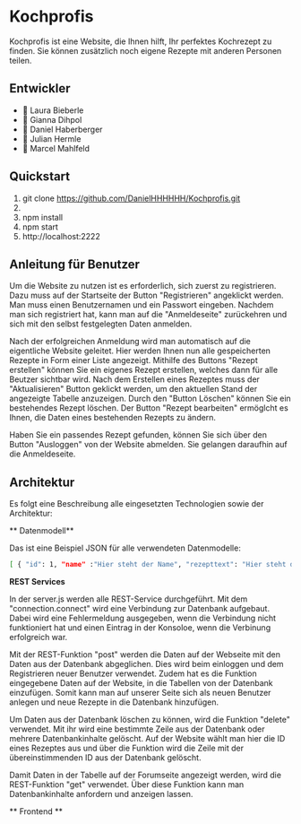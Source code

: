 # Kochprofis
Kochprofis ist eine Website, die Ihnen hilft, Ihr perfektes Kochrezept zu finden. Sie können zusätzlich noch eigene Rezepte mit anderen Personen teilen.

## Entwickler
* :woman: Laura Bieberle
* :woman: Gianna Dihpol
* :man: Daniel Haberberger
* :man: Julian Hermle
* :man: Marcel Mahlfeld

## Quickstart

1. git clone https://github.com/DanielHHHHHH/Kochprofis.git
2. 
3. npm install
4. npm start
5. http://localhost:2222

## Anleitung für Benutzer

Um die Website zu nutzen ist es erforderlich, sich zuerst zu registrieren. Dazu muss auf der Startseite der Button "Registrieren" angeklickt werden. Man muss einen Benutzernamen und ein Passwort eingeben.
Nachdem man sich registriert hat, kann man auf die "Anmeldeseite" zurückehren und sich mit den selbst festgelegten Daten anmelden.

Nach der erfolgreichen Anmeldung wird man automatisch auf die eigentliche Website geleitet.
Hier werden Ihnen nun alle gespeicherten Rezepte in Form einer Liste angezeigt.
Mithilfe des Buttons "Rezept erstellen" können Sie ein eigenes Rezept erstellen, welches dann für alle Beutzer sichtbar wird.
Nach dem Erstellen eines Rezeptes muss der "Aktualisieren" Button geklickt werden, um den aktuellen Stand der angezeigte Tabelle anzuzeigen.
Durch den "Button Löschen" können Sie ein bestehendes Rezept löschen.
Der Button "Rezept bearbeiten" ermöglcht es Ihnen, die Daten eines bestehenden Rezepts zu ändern.

Haben Sie ein passendes Rezept gefunden, können Sie sich über den Button "Ausloggen" von der Website abmelden. Sie gelangen daraufhin auf die Anmeldeseite.

## Architektur

Es folgt eine Beschreibung alle eingesetzten Technologien sowie der Architektur:

** Datenmodell**

Das ist eine Beispiel JSON für alle verwendeten Datenmodelle:

```bash
[ { "id": 1, "name" :"Hier steht der Name", "rezepttext": "Hier steht der Rezepttext", "autor": "Hier steht der Autor" } ]
```

**REST Services**

In der server.js werden alle REST-Service durchgeführt.
Mit dem "connection.connect" wird eine Verbindung zur Datenbank aufgebaut. Dabei wird eine Fehlermeldung ausgegeben, wenn die Verbindung nicht funktioniert hat und einen Eintrag in der Konsoloe, wenn die Verbinung erfolgreich war.

Mit der REST-Funktion "post" werden die Daten auf der Webseite mit den Daten aus der Datenbank abgeglichen. 
Dies wird beim einloggen und dem Registrieren neuer Benutzer verwendet. 
Zudem hat es die Funktion eingegebene Daten auf der Website, in die Tabellen von der Datenbank einzufügen. 
Somit kann man auf unserer Seite sich als neuen Benutzer anlegen und neue Rezepte in die Datenbank hinzufügen.

Um Daten aus der Datenbank löschen zu können, wird die Funktion "delete" verwendet. Mit ihr wird eine bestimmte Zeile aus der Datenbank oder mehrere Datenbankinhalte gelöscht.
Auf der Website wählt man hier die ID eines Rezeptes aus und über die Funktion wird die Zeile mit der übereinstimmenden ID aus der Datenbank gelöscht.

Damit Daten in der Tabelle auf der Forumseite angezeigt werden, wird die REST-Funktion "get" verwendet. Über diese Funktion kann man Datenbankinhalte anfordern und anzeigen lassen.


** Frontend **


